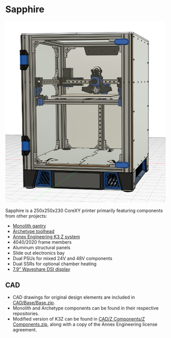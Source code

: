 # Sapphire

![Overview](Images/Overview.png)

Sapphire is a 250x250x230 CoreXY printer primarily featuring components from other projects:

* [Monolith gantry](https://github.com/CloakedWayne/Monolith_Gantry_V2-VT)
* [Archetype toolhead](https://github.com/Armchair-Heavy-Industries/Archetype)
* [Annex Engineering K3 Z system](https://github.com/Annex-Engineering/Gasherbrum-K3)
* 4040/2020 frame members
* Aluminum structural panels
* Slide out electronics bay
* Dual PSUs for mixed 24V and 48V components
* Dual SSRs for optional chamber heating
* [7.9" Waveshare DSI display](https://www.waveshare.com/7.9inch-dsi-lcd.htm)

## CAD

* CAD drawings for original design elements are included in [CAD/Base/Base.zip](CAD/Base/Sapphire.zip).
* Monolith and Archetype components can be found in their respective repositories.
* Modified version of K3Z can be found in [CAD/Z Components/Z Components.zip](<CAD/Z Components/Z Components.zip>), along with a copy of the Annex Engineering license agreement.
